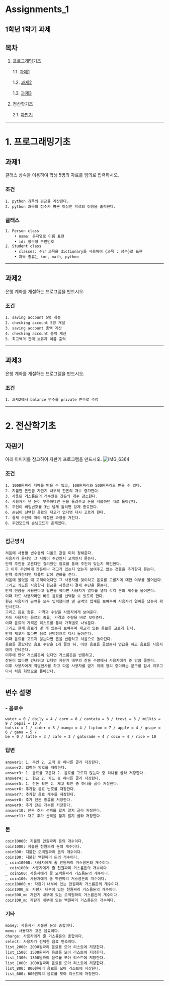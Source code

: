 # Assignments_1
1학년 1학기 과제
---

## 목차
1. 프로그래밍기초

    1.1. [과제1](#과제1)
    
    1.2. [과제2](#과제2)
    
    1.3. [과제3](#과제3)
    
2. 전산학기초

    2.1. [자판기](#자판기)

---

# 1. 프로그래밍기초

## 과제1

클래스 상속을 이용하여 학생 5명의 자료를 임의로 입력하시오.

### 조건
    1. python 과목의 평균을 계산한다.
    2. python 과목의 점수가 평균 이상인 학생의 이름을 출력한다.
### 클래스
    1. Person class
        • name: 문자열로 이름 표현
        • id: 정수형 주민번호
    2. Student class
        • classes: 수강 과목을 dictionary를 사용하여 {과목 : 점수}로 표현
        • 과목 종류는 kor, math, python
    
---
    
## 과제2

은행 계좌를 개설하는 프로그램을 만드시오.

### 조건
    1. saving account 5명 개설
    2. checking account 5명 개설
    3. saving account 총액 계산
    4. checking account 총액 계산
    5. 최고액의 잔액 보유자 이름 출력
    
---
    
## 과제3

은행 계좌를 개설하는 프로그램을 만드시오.

### 조건
    1. 과제2에서 balance 변수를 private 변수로 수정

     
---

# 2. 전산학기초

## 자판기

아래 이미지를 참고하여 자판기 프로그램을 만드시오.
![IMG_6364](https://user-images.githubusercontent.com/80446951/187058489-44368217-663f-404d-a897-5fe9e4b33f65.JPG)

### 조건
    1. 1000원짜리 지폐를 받을 수 있고, 100원짜리와 500원짜리도 받을 수 있다.
    2. 지불한 돈만큼 자판기 내부의 잔돈의 개수 증가한다.
    3. 사용된 거스름돈의 개수만큼 잔돈의 개수 감소한다.
    4. 사용자가 낸 돈이 부족하다면 돈을 돌려주고 돈을 지불하던 때로 돌아간다.
    5. 주인이 비밀번호를 3번 넘게 틀리면 강제 종료한다.
    6. 손님이 선택한 음료의 재고가 없다면 다시 고르게 한다.
    7. 결제 수단에 따라 적절한 과정을 거친다.
    8. 주인모드와 손님모드가 존재있다.

---

### 접근방식
```
처음에 사용할 변수들의 디폴트 값을 미리 정해둔다.
사용자가 온다면 그 사람이 주인인지 고객인지 묻는다.
만약 주인을 고른다면 걸려있던 암호를 통해 주인이 맞는지 확인한다.
그 이후 주인에게 잔돈이나 재고가 있는지 없는지 보여주고 없는 것들을 추가할지 묻는다.
만약 추가한다면 디폴트 값에 변화를 준다.
처음에 물었을 때 고객이였다면 그 사용자를 맞이하고 음료를 고를지에 대한 여부를 물어본다.
그리고 카드를 사용할지 현금을 사용할지 결제 수단을 묻는다.
만약 현금을 사용한다고 답변을 했다면 사용자가 얼마를 낼지 각각 돈의 개수를 물어본다.
이때 카드 사용자라면 바로 음료를 선택할 수 있도록 한다.
현금 사용자가 금액을 모두 입력했다면 낸 금액의 합계를 보여주며 사용자가 얼마를 냈는지 확인시킨다.
그리고 음료 종류, 가격과 수량을 사용자에게 보여준다.
카드 사용자는 음료의 종류, 가격과 수량을 바로 보여준다.
이때 음료의 가격은 리스트를 통해 가격별로 나눠둔다.
그리고 현재 음료가 몇 개 있는지 보여주며 재고가 있는 음료를 고르게 한다.
만약 재고가 없다면 음료 선택창으로 다시 돌아간다.
이때 음료를 고르지 않는다면 돈을 반환하고 처음으로 돌아간다.
음료를 골랐다면 음료 수량을 1개 줄인 뒤, 어떤 음료를 골랐는지 언급을 하고 음료를 사용자에게 건네준다.
이후에 만약 거스름돈이 있다면 거스름돈을 반환하고,
잔돈이 없다면 건너뛰고 있다면 자판기 내부의 잔돈 수량에서 사용자에게 준 만큼 줄인다.
이후 사용자에게 작별인사를 하고 다음 사용자를 받기 위해 정리 중이라는 문구를 잠시 띄우고 다시 처음 화면으로 돌아간다.
```

---

## 변수 설명

### - 음료수
    water = 0 / daily = 4 / corn = 8 / cantata = 3 / trevi = 3 / milkis = 9 / pepsi = 10 /
    hotsix = 1 / cider = 8 / mango = 4 / lipton = 7 / apple = 4 / grape = 6 / gana = 5 /
    be = 0 / latte = 3 / cafe = 2 / gatorade = 4 / coco = 4 / rice = 10

### 답변
    answer1: 1. 주인 2. 고객 중 하나를 골라 저장한다.
    answer2: 입력한 암호를 저장한다.
    answer3: 1. 음료를 고른다 2. 음료를 고르지 않는다 중 하나를 골라 저장한다.
    answer4: 1. 현금 2. 카드 중 하나를 골라 저장한다.
    answer5: 1. 잔돈 확인 2. 재고 확인 중 하나를 골라 저장한다.
    answer6: 추가할 음료 번호를 저장한다.
    answer7: 추가할 음료 개수를 저장한다.
    answer8: 추가 잔돈 종류를 저장한다.
    answer9: 추가 잔돈 개수를 저장한다.
    answer10: 잔돈 추가 선택를 할지 말지 골라 저장한다.
    answer11: 재고 추가 선택을 할지 말지 골라 저장한다.

### 돈
    coin10000: 지불한 만원짜리 돈의 개수이다.
    coin1000: 지불한 천원짜리 돈의 개수이다.
    coin500: 지불한 오백원짜리 돈의 개수이다.
    coin100: 지불한 백원짜리 돈의 개수이다.
    _ coin10000: 사용자에게 줄 만원짜리 거스름돈의 개수이다.
    _ coin1000: 사용자에게 줄 천원짜리 거스름돈의 개수이다.
    _ coin500: 사용자에게 줄 오백원짜리 거스름돈의 개수이다.
    _ coin100: 사용자에게 줄 백원짜리 거스름돈의 개수이다.
    coin10000_m: 자판기 내부에 있는 만원짜리 거스름돈의 개수이다.
    coin1000_m: 자판기 내부에 있는 천원짜리 거스름돈의 개수이다.
    coin500_m: 자판기 내부에 있는 오백원짜리 거스름돈의 개수이다.
    coin100_m: 자판기 내부에 있는 백원짜리 거스름돈의 개수이다.

### 기타
    money: 사용자가 지불한 돈의 총합이다.
    menu: 사용자가 고른 음료이다.
    charge: 사용자에게 줄 거스름돈의 총합이다.
    select: 사용자가 선택한 음료 번호이다.
    list_2000: 2000원짜리 음료를 모아 리스트에 저장한다.
    list_1500: 1500원짜리 음료를 모아 리스트에 저장한다.
    list_1300: 1300원짜리 음료를 모아 리스트에 저장한다.
    list_1000: 1000원짜리 음료를 모아 리스트에 저장한다.
    list_800: 800원짜리 음료를 모아 리스트에 저장한다.
    list_600: 600원짜리 음료를 모아 리스트에 저장한다.

---
